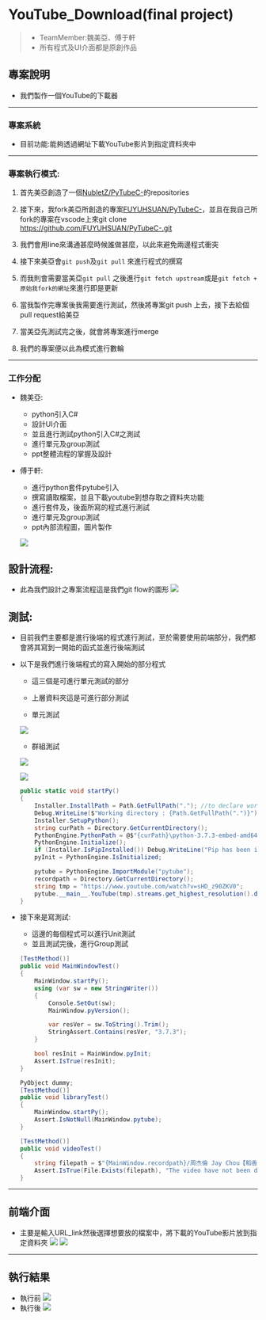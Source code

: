 # YouTube_Download(final project)
>* TeamMember:魏美亞、傅于軒
>* 所有程式及UI介面都是原創作品

## 專案說明
* 我們製作一個YouTube的下載器

---

### 專案系統
* 目前功能:能夠透過網址下載YouTube影片到指定資料夾中

---

### 專案執行模式:
1. 首先美亞創造了一個[NubletZ/PyTubeC-](https://github.com/NubletZ/PyTubeC-)的repositories

2. 接下來，我fork美亞所創造的專案[FUYUHSUAN/PyTubeC-](https://github.com/FUYUHSUAN/PyTubeC-?organization=FUYUHSUAN&organization=FUYUHSUAN)，並且在我自己所fork的專案在vscode上來git clone https://github.com/FUYUHSUAN/PyTubeC-.git

3. 我們會用line來溝通甚麼時候誰做甚麼，以此來避免兩邊程式衝突

4. 接下來美亞會`git push`及`git pull` 來進行程式的撰寫

5. 而我則會需要當美亞`git pull` 之後進行`git fetch upstream`或是`git fetch + 原始我fork的網址`來進行即是更新

6. 當我製作完專案後我需要進行測試，然後將專案git push 上去，接下去給個pull request給美亞

7. 當美亞先測試完之後，就會將專案進行merge

8. 我們的專案便以此為模式進行數輪

---

### 工作分配

* 魏美亞: 
    * python引入C#
    * 設計UI介面
    * 並且進行測試python引入C#之測試
    * 進行單元及group測試
    * ppt整體流程的掌握及設計
* 傅于軒: 
    * 進行python套件pytube引入
    * 撰寫讀取檔案，並且下載youtube到想存取之資料夾功能
    * 進行套件及，後面所寫的程式進行測試
    * 進行單元及group測試
    * ppt內部流程圖，圖片製作


    ![](picture/workflow.jpg)

## 設計流程:
* 此為我們設計之專案流程這是我們git flow的圖形
    ![](picture/git_flow.jpg)

## 測試:
* 目前我們主要都是進行後端的程式進行測試，至於需要使用前端部分，我們都會將其寫到一開始的函式並進行後端測試


* 以下是我們進行後端程式的寫入開始的部分程式
    * 這三個是可進行單元測試的部分
    * 上層資料夾這是可進行部分測試

    * 單元測試

    ![](picture/unit1.PNG)
    * 群組測試

    ![](picture/group.PNG)

    ![](picture/test.jpg)
    ```C#
    public static void startPy()
    {
        Installer.InstallPath = Path.GetFullPath("."); //to declare workdir
        Debug.WriteLine($"Working directory : {Path.GetFullPath(".")}");
        Installer.SetupPython();
        string curPath = Directory.GetCurrentDirectory();
        PythonEngine.PythonPath = @$"{curPath}\python-3.7.3-embed-amd64\python37.zip;{curPath}\python-3.7.3-embed-amd64;{curPath}\python-3.7.3-embed-amd64\Lib\site-packages;{curPath}\python-3.7.3-embed-amd64\Lib\site-packages\numpy\core";
        PythonEngine.Initialize();
        if (Installer.IsPipInstalled()) Debug.WriteLine("Pip has been installed :)");
        pyInit = PythonEngine.IsInitialized;

        pytube = PythonEngine.ImportModule("pytube");
        recordpath = Directory.GetCurrentDirectory();
        string tmp = "https://www.youtube.com/watch?v=sHD_z90ZKV0";
        pytube.__main__.YouTube(tmp).streams.get_highest_resolution().download(recordpath);
    }
    ```

* 接下來是寫測試:
    * 這邊的每個程式可以進行Unit測試
    * 並且測試完後，進行Group測試
    ```C#
    [TestMethod()]
    public void MainWindowTest()
    {
        MainWindow.startPy();
        using (var sw = new StringWriter())
        {
            Console.SetOut(sw);
            MainWindow.pyVersion();

            var resVer = sw.ToString().Trim();
            StringAssert.Contains(resVer, "3.7.3");
        }

        bool resInit = MainWindow.pyInit;
        Assert.IsTrue(resInit);
    }

    PyObject dummy;
    [TestMethod()]
    public void libraryTest()
    {
        MainWindow.startPy();
        Assert.IsNotNull(MainWindow.pytube);
    }

    [TestMethod()]
    public void videoTest()
    {
        string filepath = $"{MainWindow.recordpath}/周杰倫 Jay Chou【稻香 Rice Field】-Official Music Video.mp4";
        Assert.IsTrue(File.Exists(filepath), "The video have not been downloaded yet!");
    }
    ```   

---     

## 前端介面
* 主要是輸入URL_link然後選擇想要放的檔案中，將下載的YouTube影片放到指定資料夾
![](picture/flow.jpg)
![](picture/youtube.jpg)

---

## 執行結果
* 執行前
![](picture/empty.jpg)
* 執行後
![](picture/have.jpg)




